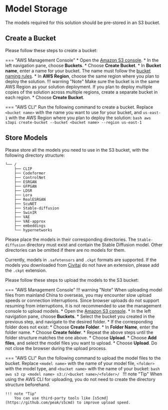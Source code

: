 # Model Storage

The models required for this solution should be pre-stored in an S3 bucket.

## Create a Bucket

Please follow these steps to create a bucket:

=== "AWS Management Console"
    * Open the [Amazon S3 console](https://console.aws.amazon.com/s3/).
    * In the left navigation pane, choose **Buckets**.
    * Choose **Create Bucket**.
    * In **Bucket name**, enter a name for your bucket. The name must follow the [bucket naming rules](https://docs.aws.amazon.com/AmazonS3/latest/userguide/bucketnamingrules.html).
    * In **AWS Region**, choose the same region where you plan to deploy the solution.
    !!! warning "Note"
        Make sure the bucket is in the same AWS Region as your solution deployment. If you plan to deploy multiple copies of the solution across multiple regions, create a separate bucket in each region.
    * Choose **Create Bucket**.

=== "AWS CLI"
    Run the following command to create a bucket. Replace `<bucket name>` with the name you want to use for your bucket, and `us-east-1` with the AWS Region where you plan to deploy the solution:
    ```bash
    aws s3api create-bucket --bucket <bucket name> --region us-east-1
    ```

## Store Models

Please store all the models you need to use in the S3 bucket, with the following directory structure:

```
└── /
    ├── CLIP
    ├── Codeformer
    ├── ControlNet
    ├── ESRGAN
    ├── GFPGAN
    ├── LDSR
    ├── Lora
    ├── RealESRGAN
    ├── ScuNET
    ├── Stable-diffusion
    ├── SwinIR
    ├── VAE
    ├── VAE-approx
    ├── embeddings
    └── hypernetworks
```

Please place the models in their corresponding directories. The `Stable-diffusion` directory must exist and contain the Stable Diffusion model. Other directories can be omitted if there are no models for them.

Currently, models in `.safetensors` and `.ckpt` formats are supported. If the models you downloaded from [Civitai](https://civitai.com/) do not have an extension, please add the `.ckpt` extension.

Please follow these steps to upload the models to the S3 bucket:

=== "AWS Management Console"
    !!! warning "Note"
        When uploading model files from mainland China to overseas, you may encounter slow upload speeds or connection interruptions. Since browser uploads do not support resuming from interruptions, it is not recommended to use the management console to upload models.
    * Open the [Amazon S3 console](https://console.aws.amazon.com/s3/).
    * In the left navigation pane, choose **Buckets**.
    * Select the bucket you created in the previous step, and navigate to the desired folder.
    * If the corresponding folder does not exist:
        * Choose **Create Folder**.
        * In **Folder Name**, enter the folder name.
        * Choose **Create folder**.
        * Repeat the above steps until the folder structure matches the one above.
    * Choose **Upload**.
    * Choose **Add files**, and select the model files you want to upload.
    * Choose **Upload**. Do not close the browser during the upload process.

=== "AWS CLI"
    Run the following command to upload the model files to the bucket. Replace `<model name>` with the name of your model file, `<folder>` with the model type, and `<bucket name>` with the name of your bucket:
    ```bash
    aws s3 cp <model name> s3://<bucket name>/<folder>/
    ```
    !!! note "Tip"
        When using the AWS CLI for uploading, you do not need to create the directory structure beforehand.

    !!! note "Tip"
        You can use third-party tools like [s5cmd](https://github.com/peak/s5cmd) to improve upload speed.